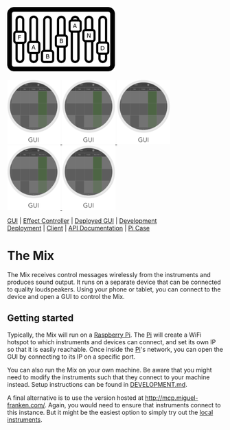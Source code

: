 <img src="Documentation/images/logo.png" alt="Logo" height="150px">
<br/><br/>

<a href="Documentation/gui/GUI.md">
    <img src="Documentation/images/gui.png" alt="Logo" height="150px">
</a>
<a href="Documentation/gui/GUI.md">
    <img src="Documentation/images/gui.png" alt="Logo" height="150px">
</a>
<a href="Documentation/gui/GUI.md">
    <img src="Documentation/images/gui.png" alt="Logo" height="150px">
</a>
<a href="Documentation/gui/GUI.md">
    <img src="Documentation/images/gui.png" alt="Logo" height="150px">
</a>
<a href="Documentation/gui/GUI.md">
    <img src="Documentation/images/gui.png" alt="Logo" height="150px">
</a>

[GUI](Documentation/gui/GUI.md) | [Effect Controller](Documentation/effectcontroller/EFFECTCONTROLLER.md) | [Deployed GUI](http://mcp.miguel-franken.com/) | [Development](Documentation/development/DEVELOPMENT.md)
<br/>[Deployment](Documentation/DEPLOYMENT.md) | [Client](Documentation/CLIENT.md) | [API Documentation](Documentation/API.md) | [Pi Case](Documentation/picase/picase.md)

# The Mix
The Mix receives control messages wirelessly from the instruments and produces sound output. It runs on a separate device that can be connected to quality loudspeakers. Using your phone or tablet, you can connect to the device and open a GUI to control the Mix.

## Getting started
Typically, the Mix will run on a [Raspberry Pi]. The [Pi] will create a WiFi hotspot to which instruments and devices can connect, and set its own IP so that it is easily reachable. Once inside the [Pi]'s network, you can open the GUI by connecting to its IP on a specific port.

You can also run the Mix on your own machine. Be aware that you might need to modify the instruments such that they connect to your machine instead. Setup instructions can be found in [DEVELOPMENT.md](Documentation/development/DEVELOPMENT.md).

A final alternative is to use the version hosted at http://mcp.miguel-franken.com/. Again, you would need to ensure that instruments connect to this instance. But it might be the easiest option to simply try out the [local instruments](#local-instruments).

[Raspberry Pi]: https://www.raspberrypi.org/
[Pi]: https://www.raspberrypi.org/
